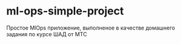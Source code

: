 # ml-ops-simple-project
Простое MlOps приложение, выполненое в качестве домашнего задания по курсе ШАД от МТС
